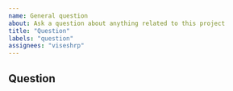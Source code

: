```yaml
---
name: General question
about: Ask a question about anything related to this project
title: "Question"
labels: "question"
assignees: "viseshrp"
---
```


## Question

<!-- Please ask your question here. It can be about the usage of this project,
     the internals, the implementation or whatever interests you.
     Please use the BUG template for bugs and the FEATURE REQUEST template for
     feature requests. -->
